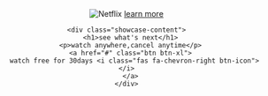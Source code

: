 <!DOCTYPE html>
<html lang="en">

<head>
  <meta charset="UTF-8">
  <meta name="viewport" content="width=device-width, initial-scale=1.0">
  <meta http-equiv="X-UA-Compatible" content="ie=edge">
  <link rel="stylesheet" href="https://use.fontawesome.com/releases/v5.8.2/css/all.css"
    integritiy="sha384-oS3vJWv+0UjzBfQzYUhtDYW+Pj2yciDJxpsK1OYPAYjqT085Qq/1cq5FLXAZQ7Ay" crossorigin="anonymous">
  <link rel="stylesheet" href="css/style.css">
  <title>Netflix -Watch tv shows online,watch movies online</title>
</head>

<body>

  <header class="showcase">
    <div class="showcase-top">
      <img src="img/logo.png" alt="Netflix" />
      <a href="#" class="btn btn-rounded">learn more</a>
    </div>

    <div class="showcase-content">
      <h1>see what's next</h1>
      <p>watch anywhere,cancel anytime</p>
      <a href="#" class="btn btn-xl">
        watch free for 30days <i class="fas fa-chevron-right btn-icon"></i>
      </a>
    </div>
  </header>
</body>

</html>
